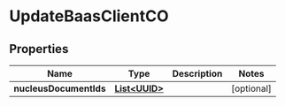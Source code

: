 
# UpdateBaasClientCO

## Properties
Name | Type | Description | Notes
------------ | ------------- | ------------- | -------------
**nucleusDocumentIds** | [**List&lt;UUID&gt;**](UUID.md) |  |  [optional]



